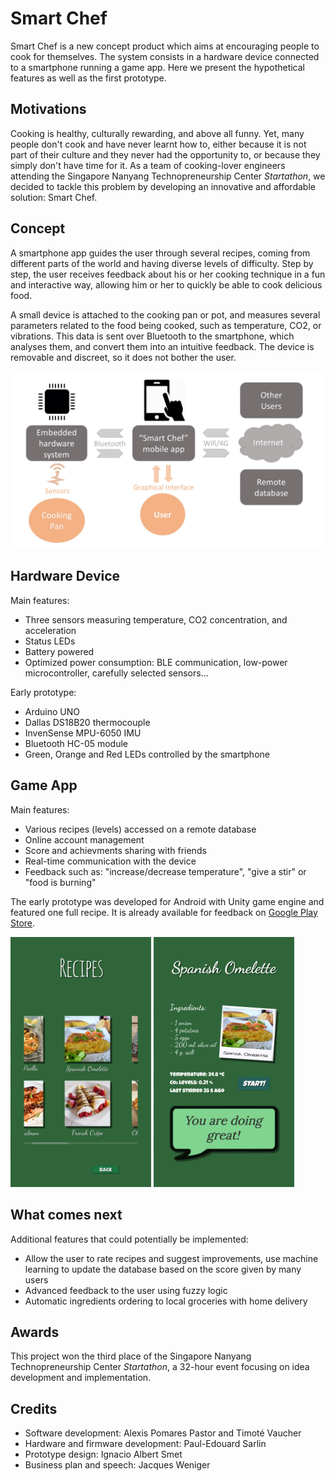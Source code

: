 # Smart Chef

Smart Chef is a new concept product which aims at encouraging people to cook for themselves. The system consists in a hardware device connected to a smartphone running a game app. Here we present the hypothetical features as well as the first prototype.

## Motivations

Cooking is healthy, culturally rewarding, and above all funny. Yet, many people don't cook and have never learnt how to, either because it is not part of their culture and they never had the opportunity to, or because they simply don't have time for it.
As a team of cooking-lover engineers attending the Singapore Nanyang Technopreneurship Center *Startathon*, we decided to tackle this problem by developing an innovative and affordable solution: Smart Chef.

## Concept

A smartphone app guides the user through several recipes, coming from different parts of the world and having diverse levels of difficulty. Step by step, the user receives feedback about his or her cooking technique in a fun and interactive way, allowing him or her to quickly be able to cook delicious food.

A small device is attached to the cooking pan or pot, and measures several parameters related to the food being cooked, such as temperature, CO2, or vibrations. This data is sent over Bluetooth to the smartphone, which analyses them, and convert them into an intuitive feedback. The device is removable and discreet, so it does not bother the user.

<img src="doc/Technical_slide.jpg" width="750"/>

## Hardware Device

Main features:
* Three sensors measuring temperature, CO2 concentration, and acceleration
* Status LEDs
* Battery powered
* Optimized power consumption: BLE communication, low-power microcontroller, carefully selected sensors...

Early prototype:
* Arduino UNO
* Dallas DS18B20 thermocouple 
* InvenSense MPU-6050 IMU
* Bluetooth HC-05 module
* Green, Orange and Red LEDs controlled by the smartphone

## Game App

Main features:
* Various recipes (levels) accessed on a remote database
* Online account management
* Score and achievments sharing with friends
* Real-time communication with the device
* Feedback such as: "increase/decrease temperature", "give a stir" or "food is burning"

The early prototype was developed for Android with Unity game engine and featured one full recipe. It is already available for feedback on [Google Play Store](https://play.google.com/store/apps/details?id=com.SevaneGames.SmartChef).

<img src="doc/App_ui_2.png" height="400">
<img src="doc/App_ui_1.png" height="400">

## What comes next

Additional features that could potentially be implemented:
* Allow the user to rate recipes and suggest improvements, use machine learning to update the database based on the score given by many users
* Advanced feedback to the user using fuzzy logic
* Automatic ingredients ordering to local groceries with home delivery

## Awards

This project won the third place of the Singapore Nanyang Technopreneurship Center *Startathon*, a 32-hour event focusing on idea development and implementation.

## Credits

* Software development: Alexis Pomares Pastor and Timoté Vaucher
* Hardware and firmware development: Paul-Edouard Sarlin
* Prototype design: Ignacio Albert Smet
* Business plan and speech: Jacques Weniger

